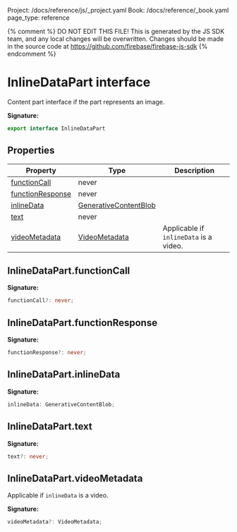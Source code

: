 Project: /docs/reference/js/_project.yaml
Book: /docs/reference/_book.yaml
page_type: reference

{% comment %}
DO NOT EDIT THIS FILE!
This is generated by the JS SDK team, and any local changes will be
overwritten. Changes should be made in the source code at
https://github.com/firebase/firebase-js-sdk
{% endcomment %}

# InlineDataPart interface
Content part interface if the part represents an image.

<b>Signature:</b>

```typescript
export interface InlineDataPart 
```

## Properties

|  Property | Type | Description |
|  --- | --- | --- |
|  [functionCall](./ai.inlinedatapart.md#inlinedatapartfunctioncall) | never |  |
|  [functionResponse](./ai.inlinedatapart.md#inlinedatapartfunctionresponse) | never |  |
|  [inlineData](./ai.inlinedatapart.md#inlinedatapartinlinedata) | [GenerativeContentBlob](./ai.generativecontentblob.md#generativecontentblob_interface) |  |
|  [text](./ai.inlinedatapart.md#inlinedataparttext) | never |  |
|  [videoMetadata](./ai.inlinedatapart.md#inlinedatapartvideometadata) | [VideoMetadata](./ai.videometadata.md#videometadata_interface) | Applicable if <code>inlineData</code> is a video. |

## InlineDataPart.functionCall

<b>Signature:</b>

```typescript
functionCall?: never;
```

## InlineDataPart.functionResponse

<b>Signature:</b>

```typescript
functionResponse?: never;
```

## InlineDataPart.inlineData

<b>Signature:</b>

```typescript
inlineData: GenerativeContentBlob;
```

## InlineDataPart.text

<b>Signature:</b>

```typescript
text?: never;
```

## InlineDataPart.videoMetadata

Applicable if `inlineData` is a video.

<b>Signature:</b>

```typescript
videoMetadata?: VideoMetadata;
```
